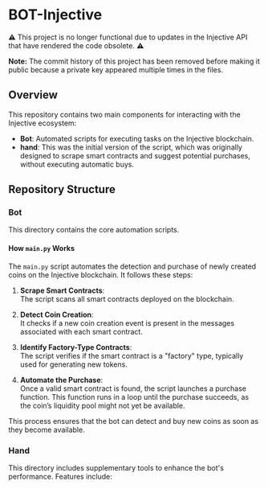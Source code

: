 # BOT-Injective

**⚠️** This project is no longer functional due to updates in the Injective API that have rendered the code obsolete. **⚠️**

**Note:** The commit history of this project has been removed before making it public because a private key appeared multiple times in the files.

## Overview

This repository contains two main components for interacting with the Injective ecosystem:

- **Bot**: Automated scripts for executing tasks on the Injective blockchain.
- **hand**: This was the initial version of the script, which was originally designed to scrape smart contracts and suggest potential purchases, without executing automatic buys.

## Repository Structure

### Bot

This directory contains the core automation scripts. 
#### How `main.py` Works

The `main.py` script automates the detection and purchase of newly created coins on the Injective blockchain. It follows these steps:

1. **Scrape Smart Contracts**:  
   The script scans all smart contracts deployed on the blockchain.

2. **Detect Coin Creation**:  
   It checks if a new coin creation event is present in the messages associated with each smart contract.

3. **Identify Factory-Type Contracts**:  
   The script verifies if the smart contract is a "factory" type, typically used for generating new tokens.

4. **Automate the Purchase**:  
   Once a valid smart contract is found, the script launches a purchase function. This function runs in a loop until the purchase succeeds, as the coin’s liquidity pool might not yet be available.

This process ensures that the bot can detect and buy new coins as soon as they become available.


### Hand

This directory includes supplementary tools to enhance the bot's performance. Features include:
